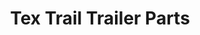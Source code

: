---
title: "Tex Trail Trailer Parts"
url: /mount-pleasant/tex-trail-trailer-parts/
shop: Autoteile
---